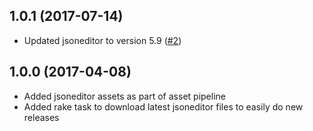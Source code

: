 ## 1.0.1 (2017-07-14)

* Updated jsoneditor to version 5.9 ([#2](../../pull/2))

## 1.0.0 (2017-04-08)

* Added jsoneditor assets as part of asset pipeline
* Added rake task to download latest jsoneditor files to easily do new releases
